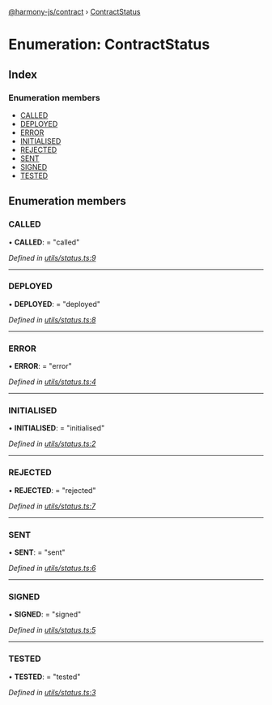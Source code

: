 [@harmony-js/contract](../globals.md) › [ContractStatus](contractstatus.md)

# Enumeration: ContractStatus

## Index

### Enumeration members

* [CALLED](contractstatus.md#called)
* [DEPLOYED](contractstatus.md#deployed)
* [ERROR](contractstatus.md#error)
* [INITIALISED](contractstatus.md#initialised)
* [REJECTED](contractstatus.md#rejected)
* [SENT](contractstatus.md#sent)
* [SIGNED](contractstatus.md#signed)
* [TESTED](contractstatus.md#tested)

## Enumeration members

###  CALLED

• **CALLED**: = "called"

*Defined in [utils/status.ts:9](https://github.com/FireStack-Lab/Harmony-sdk-core/blob/ffbbffb/packages/harmony-contract/src/utils/status.ts#L9)*

___

###  DEPLOYED

• **DEPLOYED**: = "deployed"

*Defined in [utils/status.ts:8](https://github.com/FireStack-Lab/Harmony-sdk-core/blob/ffbbffb/packages/harmony-contract/src/utils/status.ts#L8)*

___

###  ERROR

• **ERROR**: = "error"

*Defined in [utils/status.ts:4](https://github.com/FireStack-Lab/Harmony-sdk-core/blob/ffbbffb/packages/harmony-contract/src/utils/status.ts#L4)*

___

###  INITIALISED

• **INITIALISED**: = "initialised"

*Defined in [utils/status.ts:2](https://github.com/FireStack-Lab/Harmony-sdk-core/blob/ffbbffb/packages/harmony-contract/src/utils/status.ts#L2)*

___

###  REJECTED

• **REJECTED**: = "rejected"

*Defined in [utils/status.ts:7](https://github.com/FireStack-Lab/Harmony-sdk-core/blob/ffbbffb/packages/harmony-contract/src/utils/status.ts#L7)*

___

###  SENT

• **SENT**: = "sent"

*Defined in [utils/status.ts:6](https://github.com/FireStack-Lab/Harmony-sdk-core/blob/ffbbffb/packages/harmony-contract/src/utils/status.ts#L6)*

___

###  SIGNED

• **SIGNED**: = "signed"

*Defined in [utils/status.ts:5](https://github.com/FireStack-Lab/Harmony-sdk-core/blob/ffbbffb/packages/harmony-contract/src/utils/status.ts#L5)*

___

###  TESTED

• **TESTED**: = "tested"

*Defined in [utils/status.ts:3](https://github.com/FireStack-Lab/Harmony-sdk-core/blob/ffbbffb/packages/harmony-contract/src/utils/status.ts#L3)*
